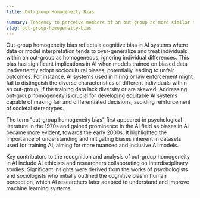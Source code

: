 ```yaml
---
title: Out-group Homogeneity Bias

summary: Tendency to perceive members of an out-group as more similar to each other than members of an in-group.
slug: out-group-homogeneity-bias
---
```


Out-group homogeneity bias reflects a cognitive bias in AI systems where data or model interpretation tends to over-generalize and treat individuals within an out-group as homogeneous, ignoring individual differences. This bias has significant implications in AI when models trained on biased data inadvertently adopt sociocultural biases, potentially leading to unfair outcomes. For instance, AI systems used in hiring or law enforcement might fail to distinguish the diverse characteristics of different individuals within an out-group, if the training data lack diversity or are skewed. Addressing out-group homogeneity is crucial for developing equitable AI systems capable of making fair and differentiated decisions, avoiding reinforcement of societal stereotypes.

The term "out-group homogeneity bias" first appeared in psychological literature in the 1970s and gained prominence in the AI field as biases in AI became more evident, towards the early 2000s. It highlighted the importance of understanding and mitigating biases inherent in datasets used for training AI, aiming for more nuanced and inclusive AI models.

Key contributors to the recognition and analysis of out-group homogeneity in AI include AI ethicists and researchers collaborating on interdisciplinary studies. Significant insights were derived from the works of psychologists and sociologists who initially outlined the cognitive bias in human perception, which AI researchers later adapted to understand and improve machine learning systems.